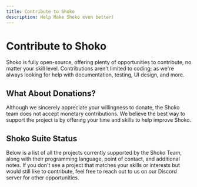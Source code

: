 ```yaml
---
title: Contribute to Shoko
description: Help Make Shoko even better!
---
```


<script setup>
const projectsColumns = [
  { name: 'Project', header: 'Project', width: '20%' },
  { name: 'Language', header: 'Language', width: '15%' },
  { name: 'Maintainer(s)', header: 'Maintainer(s)' },
  { name: 'Additional Notes', header: 'Additional Notes' }
];

const projectsData = [
  {
    Project: '[Shoko Server](https://github.com/ShokoAnime/ShokoServer)',
    Language: 'C# / .NET',
    'Maintainer(s)': 'Da3dsoul',
    'Additional Notes': 'Tons of small tasks to help get you familiar with the codebase.'
  },
  {
    Project: '[Shoko Web UI](https://github.com/ShokoAnime/Shoko-WebUI)',
    Language: 'JS / React',
    'Maintainer(s)': 'Avael / Mohan226 / Elemental Crisis',
    'Additional Notes': 'Bug fixes and minor enhancements to help get you familiar with the codebase.'
  },
  {
    Project: '[ShokoDocs](https://github.com/ShokoAnime/ShokoDocs)',
    Language: 'Markdown',
    'Maintainer(s)': 'Elemental Crisis',
    'Additional Notes': 'Updating and adding new pages.'
  },
  {
    Project: '[ShokoMetadata](https://github.com/Cazzar/ShokoMetadata.bundle)',
    Language: 'Python',
    'Maintainer(s)': 'Cazzar',
    'Additional Notes': 'No active work at the moment, but ongoing refactoring and improvements are always welcome.'
  },
  {
    Project: '[ShokoRelay](https://github.com/natyusha/ShokoRelay.bundle)',
    Language: 'Python',
    'Maintainer(s)': 'Natyusha',
    'Additional Notes': 'No active work at the moment, but ongoing refactoring and improvements are always welcome.'
  },
  {
    Project: '[Shokofin](https://github.com/ShokoAnime/Shokofin)',
    Language: 'C#',
    'Maintainer(s)': 'Revam',
    'Additional Notes': 'No active work at the moment, but ongoing refactoring and improvements are always welcome.'
  },
  {
    Project: '[Shokodi](https://github.com/ShokoAnime/Shokodi)',
    Language: 'C#',
    'Maintainer(s)': 'Da3dsoul',
    'Additional Notes': 'No active work at the moment, but ongoing refactoring and improvements are always welcome.'
  },
  {
    Project: '[My Anime 3](https://github.com/ShokoAnime/MyAnime3)',
    Language: 'C#',
    'Maintainer(s)': 'Da3dsoul',
    'Additional Notes': 'Major refactor & possible rebuild for MediaPortal 2.'
  }
];
</script>

# Contribute to Shoko

Shoko is fully open-source, offering plenty of opportunities to contribute, no matter your skill level. Contributions
aren't limited to coding; as we're always looking for help with documentation, testing, UI design, and more.

## What About Donations?

Although we sincerely appreciate your willingness to donate, the Shoko team does not accept monetary contributions. We
believe the best way to support the project is by offering your time and skills to help improve Shoko.

## Shoko Suite Status

Below is a list of all the projects currently supported by the Shoko Team, along with their programming language, point
of contact, and additional notes. If you don't see a project that matches your skills or interests but would still like
to contribute, feel free to reach out to us on our Discord server for other opportunities.

<EasyTable :columns="projectsColumns" :data="projectsData" />